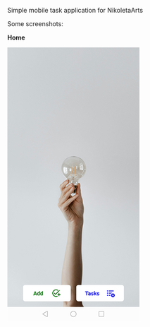 Simple mobile task application for NikoletaArts

Some screenshots:

**Home**

![](./assets/screenshots/home.jpg)